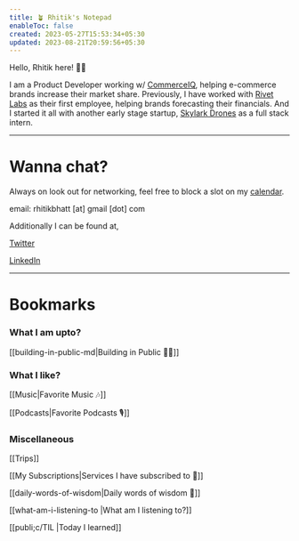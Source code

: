 ```yaml
---
title: 🪴 Rhitik's Notepad
enableToc: false
created: 2023-05-27T15:53:34+05:30
updated: 2023-08-21T20:59:56+05:30
---
```


Hello, Rhitik here! 👋🏼

I am a Product Developer working w/ [CommerceIQ](https://commerceiq.ai/), helping e-commerce brands increase their market share. Previously, I have worked with [Rivet Labs](https://rivetlabs.io/) as their first employee, helping brands forecasting their financials. And I started it all with another early stage startup, [Skylark Drones](https://skylarkdrones.com/) as a full stack intern.

---

# Wanna chat?

Always on look out for networking, feel free to block a slot on my [calendar](https://calendly.com/rhitik/catchup).

email: rhitikbhatt [at] gmail [dot] com

Additionally I can be found at,

[Twitter](https://twitter.com/lambainsaan)

[LinkedIn](https://www.linkedin.com/in/rhitik-bhatt/)

---

# Bookmarks

### What I am upto?

[[building-in-public-md|Building in Public 👷🏽]]

### What I like?

[[Music|Favorite Music 🎶]]

[[Podcasts|Favorite Podcasts 🎙️]]


### Miscellaneous

[[Trips]]

[[My Subscriptions|Services I have subscribed to 💸]]

[[daily-words-of-wisdom|Daily words of wisdom 🧙]]

[[what-am-i-listening-to |What am I listening to?]]

[[publi;c/TIL |Today I learned]]
